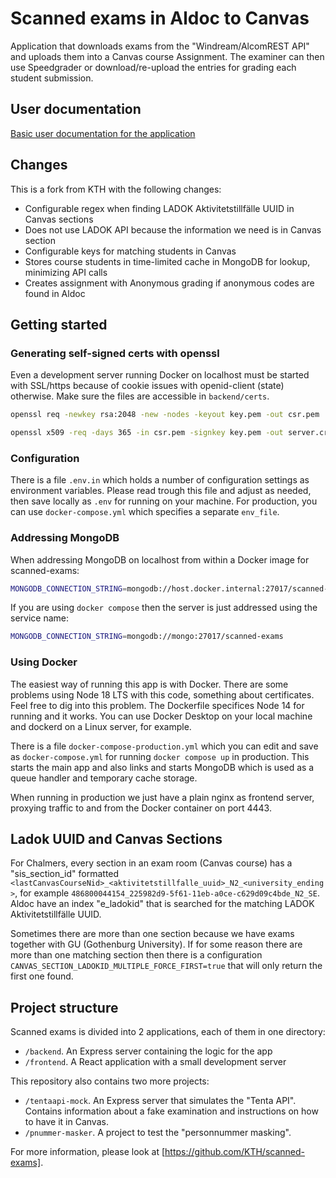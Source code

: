 # Scanned exams in Aldoc to Canvas

Application that downloads exams from the "Windream/AlcomREST API" and uploads them into a Canvas course Assignment. The examiner can then use
Speedgrader or download/re-upload the entries for grading each student submission.

## User documentation

[Basic user documentation for the application](docs/README.md)

## Changes

This is a fork from KTH with the following changes:

* Configurable regex when finding LADOK Aktivitetstillfälle UUID in Canvas sections
* Does not use LADOK API because the information we need is in Canvas section
* Configurable keys for matching students in Canvas
* Stores course students in time-limited cache in MongoDB for lookup, minimizing API calls
* Creates assignment with Anonymous grading if anonymous codes are found in Aldoc


## Getting started

### Generating self-signed certs with openssl

Even a development server running Docker on localhost must be started with SSL/https because of cookie issues with openid-client (state) otherwise. 
Make sure the files are accessible in ```backend/certs```.

```sh
openssl req -newkey rsa:2048 -new -nodes -keyout key.pem -out csr.pem
```
```sh
openssl x509 -req -days 365 -in csr.pem -signkey key.pem -out server.crt
```

### Configuration

There is a file ```.env.in``` which holds a number of configuration settings as environment variables. Please read trough this file and adjust as needed, then save
locally as ```.env``` for running on your machine. For production, you can use ```docker-compose.yml``` which specifies a separate ```env_file```.


### Addressing MongoDB

When addressing MongoDB on localhost from within a Docker image for scanned-exams:

```sh
MONGODB_CONNECTION_STRING=mongodb://host.docker.internal:27017/scanned-exams
```

If you are using ```docker compose``` then the server is just addressed using the service name:

```sh
MONGODB_CONNECTION_STRING=mongodb://mongo:27017/scanned-exams
```

### Using Docker

The easiest way of running this app is with Docker. There are some problems using Node 18 LTS with this code, something about certificates. Feel free to dig into this problem.
The Dockerfile specifices Node 14 for running and it works. You can use Docker Desktop on your local machine and dockerd on a Linux server, for example.

There is a file ```docker-compose-production.yml``` which you can edit and save as ```docker-compose.yml``` for running ```docker compose up``` in production. 
This starts the main app and also links and starts MongoDB which is used as a queue handler and temporary cache storage.

When running in production we just have a plain nginx as frontend server, proxying traffic to and from the Docker container on port 4443.


## Ladok UUID and Canvas Sections

For Chalmers, every section in an exam room (Canvas course) has a "sis_section_id" formatted ```<lastCanvasCourseNid>_<aktivitetstillfalle_uuid>_N2_<university_ending>```, 
for example ```486800044154_225982d9-5f61-11eb-a0ce-c629d09c4bde_N2_SE```. Aldoc have an index "e_ladokid" that is searched for the matching LADOK Aktivitetstillfälle UUID.

Sometimes there are more than one section because we have exams together with GU (Gothenburg University). If for some reason there are more than one matching section then 
there is a configuration ```CANVAS_SECTION_LADOKID_MULTIPLE_FORCE_FIRST=true``` that will only return the first one found.


## Project structure

Scanned exams is divided into 2 applications, each of them in one directory:

- `/backend`. An Express server containing the logic for the app
- `/frontend`. A React application with a small development server

This repository also contains two more projects:

- `/tentaapi-mock`. An Express server that simulates the "Tenta API". Contains information about a fake examination and instructions on how to have it in Canvas.
- `/pnummer-masker`. A project to test the "personnummer masking".


For more information, please look at [https://github.com/KTH/scanned-exams].

